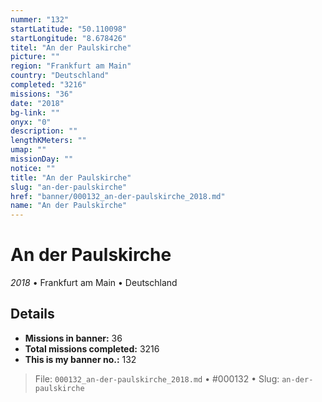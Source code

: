 ```yaml
---
nummer: "132"
startLatitude: "50.110098"
startLongitude: "8.678426"
titel: "An der Paulskirche"
picture: ""
region: "Frankfurt am Main"
country: "Deutschland"
completed: "3216"
missions: "36"
date: "2018"
bg-link: ""
onyx: "0"
description: ""
lengthKMeters: ""
umap: ""
missionDay: ""
notice: ""
title: "An der Paulskirche"
slug: "an-der-paulskirche"
href: "banner/000132_an-der-paulskirche_2018.md"
name: "An der Paulskirche"
---
```

# An der Paulskirche

*2018* • Frankfurt am Main • Deutschland





## Details

- **Missions in banner:** 36
- **Total missions completed:** 3216
- **This is my banner no.:** 132






> File: `000132_an-der-paulskirche_2018.md`
> • #000132
> • Slug: `an-der-paulskirche`
